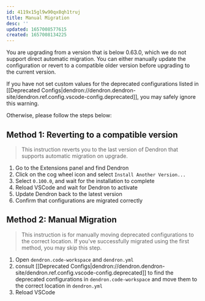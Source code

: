 ```yaml
---
id: 4119x15gl9w90qx8qh1truj
title: Manual Migration
desc: ''
updated: 1657008577615
created: 1657008134225
---
```


You are upgrading from a version that is below 0.63.0, which we do not support direct automatic migration.
You can either manually update the configuration or revert to a compatible older version before upgrading to the current version.

If you have not set custom values for the deprecated configurations listed in [[Deprecated Configs|dendron://dendron.dendron-site/dendron.ref.config.vscode-config.deprecated]], you may safely ignore this warning.

Otherwise, please follow the steps below:

## Method 1: Reverting to a compatible version

> This instruction reverts you to the last version of Dendron that supports automatic migration on upgrade.

1. Go to the Extensions panel and find Dendron
2. Click on the cog wheel icon and select `Install Another Version...`
3. Select `0.100.0`, and wait for the installation to complete
4. Reload VSCode and wait for Dendron to activate
5. Update Dendron back to the latest version
6. Confirm that configurations are migrated correctly

## Method 2: Manual Migration

> This instruction is for manually moving deprecated configurations to the correct location. If you've successfully migrated using the first method, you may skip this step.

1. Open `dendron.code-workspace` and `dendron.yml`
2. consult [[Deprecated Configs|dendron://dendron.dendron-site/dendron.ref.config.vscode-config.deprecated]] to find the deprecated configurations in `dendron.code-workspace` and move them to the correct location in `dendron.yml`
3. Reload VSCode